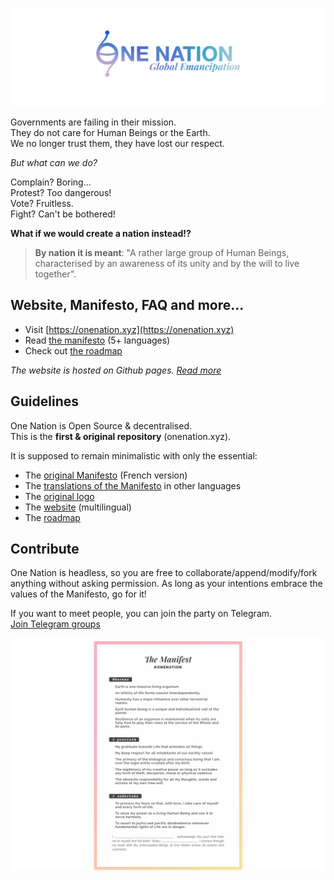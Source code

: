 ![Manifesto One Nation](.github/logo.png)

Governments are failing in their mission.  
They do not care for Human Beings or the Earth.  
We no longer trust them, they have lost our respect.

_But what can we do?_

Complain? Boring...  
Protest? Too dangerous!  
Vote? Fruitless.  
Fight? Can't be bothered!

**What if we would create a nation instead!?**

> **By nation it is meant**: "A rather large group of Human Beings, characterised by an awareness of its unity and by the will to live together".

## Website, Manifesto, FAQ and more...

- Visit [https://onenation.xyz](https://onenation.xyz)
- Read [the manifesto](./manifest/README.md) (5+ languages)
- Check out [the roadmap](ROADMAP.md)

_The website is hosted on Github pages. [Read more](./website/README.md)_

## Guidelines

One Nation is Open Source & decentralised.  
This is the **first & original repository** (onenation.xyz).  

It is supposed to remain minimalistic with only the essential: 
- The [original Manifesto](./manifest/fr_manifeste.md) (French version)
- The [translations of the Manifesto](./manifest) in other languages
- The [original logo](./logo)
- The [website](https://onenation.xyz) (multilingual)
- The [roadmap](ROADMAP.md)

## Contribute

One Nation is headless, so you are free to collaborate/append/modify/fork anything without asking permission. As long as your intentions embrace the values of the Manifesto, go for it! 

If you want to meet people, you can join the party on Telegram.  
[Join Telegram groups](https://onenation.xyz/en/#faq-contribute)

![Manifesto One Nation](.github/manifest.jpg)